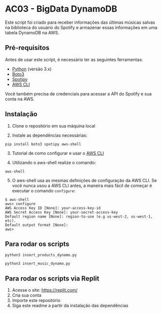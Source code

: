 # AC03 - BigData DynamoDB

Este script foi criado para receber informações das últimas músicas salvas na biblioteca do usuário do Spotify e armazenar essas informações em uma tabela DynamoDB na AWS.

## Pré-requisitos

Antes de usar este script, é necessário ter as seguintes ferramentas:

- [Python](https://www.python.org/downloads/) (versão 3.x)
- [Boto3](https://boto3.amazonaws.com/v1/documentation/api/latest/index.html)
- [Spotipy](https://spotipy.readthedocs.io/en/2.19.0/)
- [AWS CLI](https://docs.aws.amazon.com/pt_br/cli/latest/userguide/cli-chap-configure.html)

Você também precisa de credenciais para acessar a API do Spotify e sua conta na AWS.

## Instalação

1. Clone o repositório em sua máquina local

2. Instale as dependências necessárias:

```shell
pip install boto3 spotipy aws-shell
```

3. Tutorial de como configurar e usar o [AWS CLI](https://www.youtube.com/watch?v=yl6G_wRmubs&ab_channel=PrimusLearning)

4. Utilizando o aws-shell realize o comando:

```shell
aws-shell
```

5. O aws-shell usa as mesmas definições de configuração da AWS CLI. Se você nunca usou a AWS CLI antes, a maneira mais fácil de começar é executar o comando `configure`:

```shell
$ aws-shell
aws> configure
AWS Access Key ID [None]: your-access-key-id
AWS Secret Access Key [None]: your-secret-access-key
Default region name [None]: region-to-use (e.g us-west-2, us-west-1, etc).
Default output format [None]:
aws>
```

## Para rodar os scripts

```shell
python3 insert_products_dynamo.py
```

```shell
python3 insert_music_dynamo.py
```
## Para rodar os scripts via Replit

1. Acesse o site: https://replit.com/
2. Cria sua conta
3. Importe este repositório
4. Siga este readme a partir da instalação das dependências